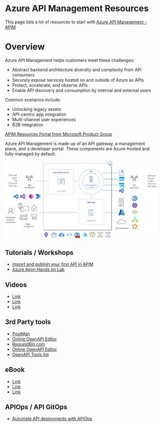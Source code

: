 # Azure API Management Resources

This page lists a lot of resources to start with [Azure API Management - APIM](https://learn.microsoft.com/en-us/azure/api-management/)


# Overview
Azure API Management helps customers meet these challenges:
 - Abstract backend architecture diversity and complexity from API consumers
 - Securely expose services hosted on and outside of Azure as APIs
 - Protect, accelerate, and observe APIs
 - Enable API discovery and consumption by internal and external users

Common scenarios include:
 - Unlocking legacy assets
 - API-centric app integration
 - Multi-channel user experiences
 - B2B integration

[APIM Resources Portal from Microsoft Product Group](https://aka.ms/apimlove)

Azure API Management is made up of an API gateway, a management plane, and a developer portal. These components are Azure-hosted and fully managed by default. 

![APIM Components](./media/api-management-components.png)


## Tutorials / Workshops

 - [Import and publish your first API in APIM]()
 - [Azure Apim Hands on Lab](https://azure.github.io/apim-lab/)


## Videos

 - [Link](##########)
 - [Link](##########)
 - [Link](##########)

## 3rd Party tools

 - [PostMan](https://www.postman.com)
 - [Online OpenAPI Editor](https://editor.swagger.io/)
 - [RequestBin.com](https://requestbin.com/)
 - [Online OpenAPI Editor](https://editor.swagger.io/)
 - [OpenAPI Tools list](https://openapi.tools/)
 

## eBook

 - [Link](##########)
 - [Link](##########)
 - [Link](##########)

## APIOps / API GitOps

 - [Automate API deployments with APIOps](https://learn.microsoft.com/en-us/azure/architecture/example-scenario/devops/automated-api-deployments-apiops)

